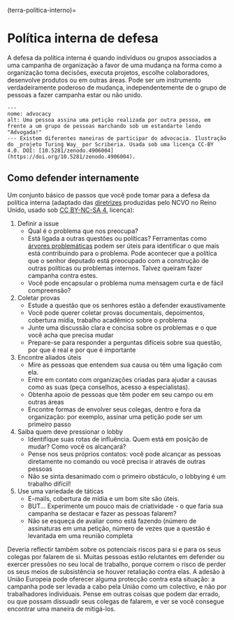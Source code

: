 (terra-política-interno)=
# Política interna de defesa

A defesa da política interna é quando indivíduos ou grupos associados a uma campanha de organização a favor de uma mudança na forma como a organização toma decisões, executa projetos, escolhe colaboradores, desenvolve produtos ou em outras áreas. Pode ser um instrumento verdadeiramente poderoso de mudança, independentemente de o grupo de pessoas a fazer campanha estar ou não unido.

```{figure} ../figures/advocacy.*
---
nome: advocacy
alt: Uma pessoa assina uma petição realizada por outra pessoa, em frente a um grupo de pessoas marchando sob um estandarte lendo "Advogada!"
--- Existem diferentes maneiras de participar do advocacia. Ilustração do _projeto Turing Way_ por Scriberia. Usada sob uma licença CC-BY 4.0. DOI: [10.5281/zenodo.4906004](https://doi.org/10.5281/zenodo.4906004).
```

## Como defender internamente
Um conjunto básico de passos que você pode tomar para a defesa da política interna (adaptado das [diretrizes](https://knowhow.ncvo.org.uk/how-to/how-to-run-effective-campaigns) produzidas pelo NCVO no Reino Unido, usado sob [CC BY-NC-SA 4.](https://creativecommons.org/licenses/by-nc-sa/4.0/) licença):
1. Definir a issue
    - Qual é o problema que nos preocupa?
    - Está ligada a outras questões ou políticas? Ferramentas como [árvores problemáticas](https://www.odi.org/publications/5258-planning-tools-problem-tree-analysis) podem ser úteis para identificar o que mais está contribuindo para o problema. Pode acontecer que a política que o senhor deputado está preocupado com a construção de outras políticas ou problemas internos. Talvez queiram fazer campanha contra estes.
    - Você pode encapsular o problema numa mensagem curta e de fácil compreensão?
2. Coletar provas
    - Estude a questão que os senhores estão a defender exaustivamente
    - Você pode querer coletar provas documentais, depoimentos, cobertura mídia, trabalho acadêmico sobre o problema
    - Junte uma discussão clara e concisa sobre os problemas e o que você acha que precisa mudar
    - Prepare-se para responder a perguntas difíceis sobre sua questão, por que é real e por que é importante
3. Encontre aliados úteis
    - Mire as pessoas que entendem sua causa ou têm uma ligação com ela.
    - Entre em contato com organizações criadas para ajudar a causas como as suas (peça conselhos, acesso a especialistas).
    - Obtenha apoio de pessoas que têm poder em seu campo ou em outras áreas
    - Encontre formas de envolver seus colegas, dentro e fora da organização: por exemplo, assinar uma petição pode ser um primeiro passo
4. Saiba quem deve pressionar o lobby
    - Identifique suas rotas de influência. Quem está em posição de mudar? Como você os alcançará?
    - Pense nos seus próprios contatos: você pode alcançar as pessoas diretamente no comando ou você precisa ir através de outras pessoas
    - Não se sinta desanimado com o primeiro obstáculo, o lobbying é um trabalho difícil!
5. Use uma variedade de táticas
    - E-mails, cobertura de mídia e um bom site são úteis.
    - BUT... Experimente um pouco mais de criatividade - o que faria sua campanha se destacar e fazer as pessoas falarem?
    - Não se esqueça de avaliar como está fazendo (número de assinaturas em uma petição, número de vezes que a questão é levantada em uma reunião completa

Deveria reflectir também sobre os potenciais riscos para si e para os seus colegas por falarem de si. Muitas pessoas estão relutantes em defender ou exercer pressões no seu local de trabalho, porque correm o risco de perder os seus meios de subsistência se houver retaliação contra elas. A adesão à União Europeia pode oferecer alguma protecção contra esta situação: a campanha pode ser levada a cabo pela União como um colectivo, e não por trabalhadores individuais. Pense em outras coisas que podem dar errado, ou que possam dissuadir seus colegas de falarem, e ver se você consegue encontrar uma maneira de mitigá-los. 







